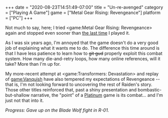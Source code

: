 +++
date = "2020-08-23T14:51:49-07:00"
title = "Un-re-avenged"
category = ["Playing A Game"]
game = ["Metal Gear Rising: Revengeance"]
platform = ["PC"]
+++

Not much to say, here; I tried <game:Metal Gear Rising: Revengeance> again and stopped even sooner than [the last time](%site.BaseURL%2014/01/12/reeeeeeevengeance/) I played it.

As I was six years ago, I'm annoyed that the game doesn't do a very good job of explaining what it wants me to do.  The difference this time around is that I have less patience to learn how to <s>git gud</s> properly exploit this combat system.  How many die-and-retry loops, how many online references, will it take?  More than I'm up for.

My more-recent attempt at <game:Transformers: Devastation> and replay of <game:Vanquish> have also tempered my expectations of Revengeance -- that is, I'm not looking forward to uncovering the rest of Raiden's story.  Those other titles reinforced that, past a shiny presentation and bombastic-but-shallow narrative, the "point" of a [Platinum](tag:PlatinumGames) game is its combat... and I'm just not that into it.

<i>Progress: Gave up on the Blade Wolf fight in R-01.</i>
